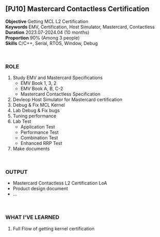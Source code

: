 
## [PJ10] Mastercard Contactless Certification



**Objective** Getting MCL L2 Certification <br>
**Keywords** EMV, Certification, Host Simulator, Mastercard, Contactless<br>
**Duration** 2023.07-2024.04 (10 months)<br>
**Proportion** 90% (Among 3 people)<br>
**Skills** C/C++, Serial, RTOS, Window, Debug

<br>

### ROLE

1. Study EMV and Mastercard Specifications
    - EMV Book 1, 3, 2
    - EMV Book A, B, C-2
    - Mastercard Contactless Specification
2. Devleop Host Simulator for Mastercard certification
3. Debug & Fix MCL Kernel
4. Lab Debug & Fix bugs
5. Tuning performance
6. Lab Test
    - Application Test
    - Performance Test
    - Combination Test
    - Enhanced RRP Test
6. Make documents

<br>

### OUTPUT

- Mastercard Contactless L2 Certification LoA
- Product design document
- ...

<br>

### WHAT I'VE LEARNED

1. Full Flow of getting kernel certification
